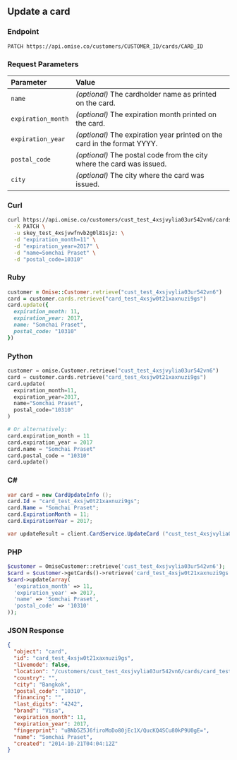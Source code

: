 ## Update a card

### Endpoint

```
PATCH https://api.omise.co/customers/CUSTOMER_ID/cards/CARD_ID
```

### Request Parameters

| Parameter                | Value                                             |
|:-------------------------|:--------------------------------------------------|
| `name`             | *(optional)* The cardholder name as printed on the card. |
| `expiration_month` | *(optional)* The expiration month printed on the card. |
| `expiration_year`  | *(optional)* The expiration year printed on the card in the format YYYY. |
| `postal_code`      | *(optional)* The postal code from the city where the card was issued. |
| `city`             | *(optional)* The city where the card was issued. |

### Curl

```sh
curl https://api.omise.co/customers/cust_test_4xsjvylia03ur542vn6/cards/card_test_4xsjw0t21xaxnuzi9gs \
  -X PATCH \
  -u skey_test_4xsjvwfnvb2g0l81sjz: \
  -d "expiration_month=11" \
  -d "expiration_year=2017" \
  -d "name=Somchai Praset" \
  -d "postal_code=10310"
```

### Ruby

```ruby
customer = Omise::Customer.retrieve("cust_test_4xsjvylia03ur542vn6")
card = customer.cards.retrieve("card_test_4xsjw0t21xaxnuzi9gs")
card.update({
  expiration_month: 11,
  expiration_year: 2017,
  name: "Somchai Praset",
  postal_code: "10310"
})
```

### Python

```python
customer = omise.Customer.retrieve("cust_test_4xsjvylia03ur542vn6")
card = customer.cards.retrieve("card_test_4xsjw0t21xaxnuzi9gs")
card.update(
  expiration_month=11,
  expiration_year=2017,
  name="Somchai Praset",
  postal_code="10310"
)

# Or alternatively:
card.expiration_month = 11
card.expiration_year = 2017
card.name = "Somchai Praset"
card.postal_code = "10310"
card.update()
```

### C&#35;

```c#
var card = new CardUpdateInfo ();
card.Id = "card_test_4xsjw0t21xaxnuzi9gs";
card.Name = "Somchai Praset";
card.ExpirationMonth = 11;
card.ExpirationYear = 2017;

var updateResult = client.CardService.UpdateCard ("cust_test_4xsjvylia03ur542vn6", card);
```

### PHP

```php
$customer = OmiseCustomer::retrieve('cust_test_4xsjvylia03ur542vn6');
$card = $customer->getCards()->retrieve('card_test_4xsjw0t21xaxnuzi9gs');
$card->update(array(
  'expiration_month' => 11,
  'expiration_year' => 2017,
  'name' => 'Somchai Praset',
  'postal_code' => '10310'
));
```

### JSON Response

```json
{
  "object": "card",
  "id": "card_test_4xsjw0t21xaxnuzi9gs",
  "livemode": false,
  "location": "/customers/cust_test_4xsjvylia03ur542vn6/cards/card_test_4xsjw0t21xaxnuzi9gs",
  "country": "",
  "city": "Bangkok",
  "postal_code": "10310",
  "financing": "",
  "last_digits": "4242",
  "brand": "Visa",
  "expiration_month": 11,
  "expiration_year": 2017,
  "fingerprint": "uBNb5Z5J6firoMoDo80jEc1X/QucKQ4SCu80kP9U0gE=",
  "name": "Somchai Praset",
  "created": "2014-10-21T04:04:12Z"
}
```
